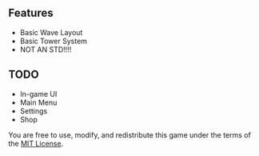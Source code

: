 ## Features
- Basic Wave Layout
- Basic Tower System
- NOT AN STD!!!!

## TODO
- In-game UI
- Main Menu
- Settings
- Shop
  

You are free to use, modify, and redistribute this game under the terms of the [MIT License](https://opensource.org/licenses/MIT).
